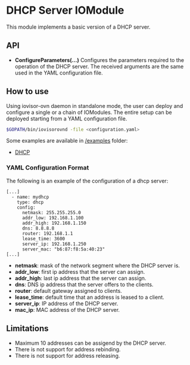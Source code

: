 # DHCP Server IOModule

This module implements a basic version of a DHCP server.

## API

- **ConfigureParameters(...)**
Configures the parameters required to the operation of the DHCP server.
The received arguments are the same used in the YAML configuration file.

## How to use

Using iovisor-ovn daemon in standalone mode, the user can deploy and configure a single or a chain of IOModules.
The entire setup can be deployed starting from a YAML configuration file.

```bash
$GOPATH/bin/iovisorovnd -file <configuration.yaml>
```

Some examples are available in [/examples](./../../examples/) folder:
 * [DHCP](./../../examples/dhcp/)

### YAML Configuration Format

The following is an example of the configuration of a dhcp server:
```
[...]
  - name: mydhcp
    type: dhcp
    config:
      netmask: 255.255.255.0
      addr_low: 192.168.1.100
      addr_high: 192.168.1.150
      dns: 8.8.8.8
      router: 192.168.1.1
      lease_time: 3600
      server_ip: 192.168.1.250
      server_mac: "b6:87:f8:5a:40:23"
[...]
```

 - **netmask**: mask of the network segment where the DHCP server is.
 - **addr_low**: first ip address that the server can assign.
 - **addr_high**: last ip address that the server can assign.
 - **dns**: DNS ip address that the server offers to the clients.
 - **router**: default gateway assigned to clients.
 - **lease_time**: default time that an address is leased to a client.
 - **server_ip**: IP address of the DHCP server.
 - **mac_ip**: MAC address of the DHCP server.

## Limitations

- Maximum 10 addresses can be assigend by the DHCP server.
- There is not support for address rebinding.
- There is not support for address releasing.
